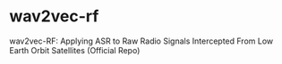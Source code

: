 # wav2vec-rf
wav2vec-RF: Applying ASR to Raw Radio Signals Intercepted From Low Earth Orbit Satellites (Official Repo)
